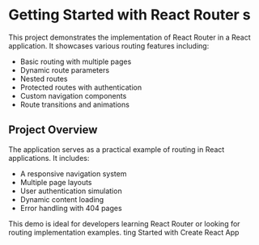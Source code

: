 # Getting Started with React Router s

This project demonstrates the implementation of React Router in a React application. It showcases various routing features including:

- Basic routing with multiple pages
- Dynamic route parameters
- Nested routes
- Protected routes with authentication
- Custom navigation components
- Route transitions and animations

## Project Overview

The application serves as a practical example of routing in React applications. It includes:

- A responsive navigation system
- Multiple page layouts
- User authentication simulation
- Dynamic content loading
- Error handling with 404 pages

This demo is ideal for developers learning React Router or looking for routing implementation examples.
ting Started with Create React App
